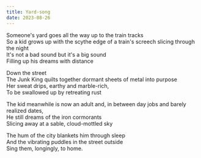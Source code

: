 ```yaml
---
title: Yard-song
date: 2023-08-26
---
```

Someone's yard goes all the way up to the train tracks<br>
So a kid grows up with the scythe edge of a train's screech 
slicing through the night<br>
It's not a bad sound but it's a big sound<br>
Filling up his dreams with distance

Down the street<br>
The Junk King quilts together dormant sheets of metal into purpose<br>
Her sweat drips, earthy and marble-rich,<br>
To be swallowed up by retreating rust

The kid meanwhile is now an adult and,
in between day jobs and barely realized dates,<br>
He still dreams of the iron cormorants<br>
Slicing away at a sable, cloud-mottled sky

The hum of the city blankets him through sleep<br>
And the vibrating puddles in the street outside<br>
Sing them, longingly, to home.
